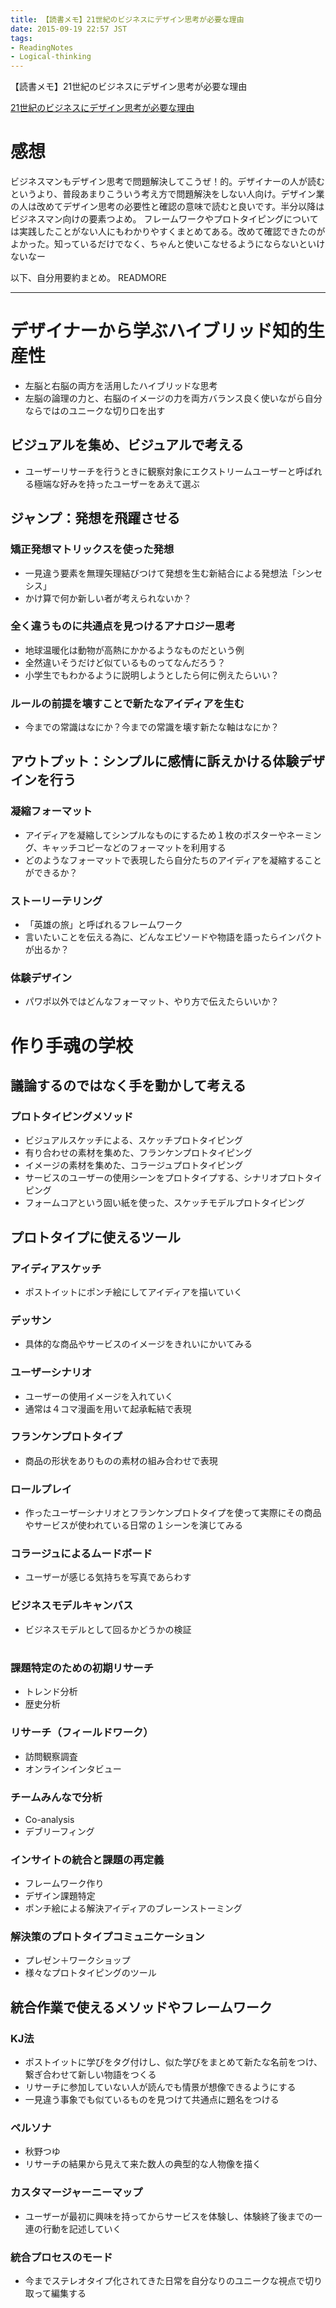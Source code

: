 ```yaml
---
title: 【読書メモ】21世紀のビジネスにデザイン思考が必要な理由
date: 2015-09-19 22:57 JST
tags:
- ReadingNotes
- Logical-thinking
---
```


【読書メモ】21世紀のビジネスにデザイン思考が必要な理由

[21世紀のビジネスにデザイン思考が必要な理由](http://www.amazon.co.jp/21%E4%B8%96%E7%B4%80%E3%81%AE%E3%83%93%E3%82%B8%E3%83%8D%E3%82%B9%E3%81%AB%E3%83%87%E3%82%B6%E3%82%A4%E3%83%B3%E6%80%9D%E8%80%83%E3%81%8C%E5%BF%85%E8%A6%81%E3%81%AA%E7%90%86%E7%94%B1-%E4%BD%90%E5%AE%97-%E9%82%A6%E5%A8%81/dp/4844374214/ref=sr_1_1?ie=UTF8&qid=1442327826&sr=8-1&keywords=%E5%89%B5%E9%80%A0%E7%9A%84%E5%95%8F%E9%A1%8C%E8%A7%A3%E6%B1%BA)


# 感想
ビジネスマンもデザイン思考で問題解決してこうぜ！的。デザイナーの人が読むというより、普段あまりこういう考え方で問題解決をしない人向け。デザイン業の人は改めてデザイン思考の必要性と確認の意味で読むと良いです。半分以降はビジネスマン向けの要素つよめ。
フレームワークやプロトタイピングについては実践したことがない人にもわかりやすくまとめてある。改めて確認できたのがよかった。知っているだけでなく、ちゃんと使いこなせるようにならないといけないなー

以下、自分用要約まとめ。
READMORE

-------------

# デザイナーから学ぶハイブリッド知的生産性
- 左脳と右脳の両方を活用したハイブリッドな思考
- 左脳の論理の力と、右脳のイメージの力を両方バランス良く使いながら自分ならではのユニークな切り口を出す

## ビジュアルを集め、ビジュアルで考える
- ユーザーリサーチを行うときに観察対象にエクストリームユーザーと呼ばれる極端な好みを持ったユーザーをあえて選ぶ

## ジャンプ：発想を飛躍させる

### 矯正発想マトリックスを使った発想
- 一見違う要素を無理矢理結びつけて発想を生む新結合による発想法「シンセシス」
- かけ算で何か新しい者が考えられないか？

### 全く違うものに共通点を見つけるアナロジー思考
- 地球温暖化は動物が高熱にかかるようなものだという例
- 全然違いそうだけど似ているものってなんだろう？
- 小学生でもわかるように説明しようとしたら何に例えたらいい？

### ルールの前提を壊すことで新たなアイディアを生む
- 今までの常識はなにか？今までの常識を壊す新たな軸はなにか？

## アウトプット：シンプルに感情に訴えかける体験デザインを行う

### 凝縮フォーマット
- アイディアを凝縮してシンプルなものにするため１枚のポスターやネーミング、キャッチコピーなどのフォーマットを利用する
- どのようなフォーマットで表現したら自分たちのアイディアを凝縮することができるか？

### ストーリーテリング
- 「英雄の旅」と呼ばれるフレームワーク
- 言いたいことを伝える為に、どんなエピソードや物語を語ったらインパクトが出るか？

### 体験デザイン
- パワポ以外ではどんなフォーマット、やり方で伝えたらいいか？

# 作り手魂の学校

## 議論するのではなく手を動かして考える

### プロトタイピングメソッド
- ビジュアルスケッチによる、スケッチプロトタイピング
- 有り合わせの素材を集めた、フランケンプロトタイピング
- イメージの素材を集めた、コラージュプロトタイピング
- サービスのユーザーの使用シーンをプロトタイプする、シナリオプロトタイピング
- フォームコアという固い紙を使った、スケッチモデルプロトタイピング

## プロトタイプに使えるツール

### アイディアスケッチ
- ポストイットにポンチ絵にしてアイディアを描いていく

### デッサン
- 具体的な商品やサービスのイメージをきれいにかいてみる

### ユーザーシナリオ
- ユーザーの使用イメージを入れていく
- 通常は４コマ漫画を用いて起承転結で表現

### フランケンプロトタイプ
- 商品の形状をありものの素材の組み合わせで表現

### ロールプレイ
- 作ったユーザーシナリオとフランケンプロトタイプを使って実際にその商品やサービスが使われている日常の１シーンを演じてみる

### コラージュによるムードボード
- ユーザーが感じる気持ちを写真であらわす

### ビジネスモデルキャンバス
- ビジネスモデルとして回るかどうかの検証


#
### 課題特定のための初期リサーチ
- トレンド分析
- 歴史分析

### リサーチ（フィールドワーク）
- 訪問観察調査
- オンラインインタビュー

### チームみんなで分析
- Co-analysis
- デブリーフィング

### インサイトの統合と課題の再定義
- フレームワーク作り
- デザイン課題特定
- ポンチ絵による解決アイディアのブレーンストーミング

### 解決策のプロトタイプコミュニケーション
- プレゼン＋ワークショップ
- 様々なプロトタイピングのツール

## 統合作業で使えるメソッドやフレームワーク

### KJ法
- ポストイットに学びをタグ付けし、似た学びをまとめて新たな名前をつけ、繋ぎ合わせて新しい物語をつくる
- リサーチに参加していない人が読んでも情景が想像できるようにする
- 一見違う事象でも似ているものを見つけて共通点に題名をつける

### ペルソナ
- 秋野つゆ
- リサーチの結果から見えて来た数人の典型的な人物像を描く

### カスタマージャーニーマップ
- ユーザーが最初に興味を持ってからサービスを体験し、体験終了後までの一連の行動を記述していく

### 統合プロセスのモード
- 今までステレオタイプ化されてきた日常を自分なりのユニークな視点で切り取って編集する



